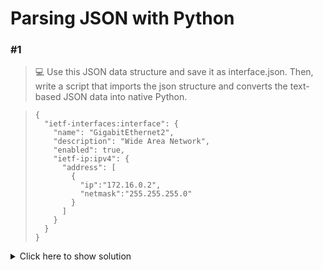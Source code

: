 # Parsing JSON with Python

### #1

> 💻 Use this JSON data structure and save it as interface.json. Then, write a script that imports the json structure and converts the text-based JSON data into native Python.

> ```python3
> {
>   "ietf-interfaces:interface": {
>     "name": "GigabitEthernet2",
>     "description": "Wide Area Network",
>     "enabled": true,
>     "ietf-ip:ipv4": {
>       "address": [
>         {
>           "ip":"172.16.0.2",
>           "netmask":"255.255.255.0"
>         }
>       ]
>     }
>   }
> }
>
> ```

<details>
  <summary>Click here to show solution</summary>

```python
import json

file = open('interface.json')

# convert json file to Python dict
data = json.load(file)
print(data)

```

```

```

### #2

💻 From the inported data structure write a code line that can access the 'ip' address.

<details>
  <summary>Click here to show solution</summary>

```python
import json

file = open('interface.json')

data = json.load(file)
print(data)


ip_address = data["ietf-interfaces:interface"]["ietf-ip:ipv4"]["address"][0]["ip"]
print(ip_address)

```


[Prev](python_two_tasks.md) - [Next](python_three_exercise/Readme.md)

</div>
